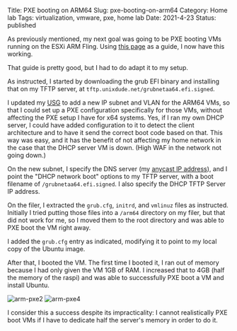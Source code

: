 Title: PXE booting on ARM64
Slug: pxe-booting-on-arm64
Category: Home lab
Tags: virtualization, vmware, pxe, home lab
Date: 2021-4-23
Status: published

As previously mentioned, my next goal was going to be PXE booting VMs running on the
ESXi ARM Fling.  Using [this page](https://discourse.ubuntu.com/t/netbooting-the-live-server-installer-via-uefi-pxe-on-arm-aarch64-arm64-and-x86-64-amd64/19240) as a guide, I now have this working.

That guide is pretty good, but I had to do adapt it to my setup.

As instructed, I started by downloading the grub EFI binary and installing that
on my TFTP server, at `tftp.unixdude.net/grubnetaa64.efi.signed`.

I updated my [USG](https://store.ui.com/products/unifi-security-gateway) to add a new IP subnet and VLAN
for the ARM64 VMs, so that I could set up a PXE configuration specifically for those VMs, without
affecting the PXE setup I have for x64 systems.  Yes, if I ran my own DHCP server, I could have added
configuration to it to detect the client architecture and to have it send the correct boot code based
on that.  This way was easy, and it has the benefit of not affecting my home network in the case that the DHCP
server VM is down. (High WAF in the network not going down.)

On the new subnet, I specify the DNS server (my [anycast IP address](<{filename}/2021/3-11-anycast.md>)), and
I point the "DHCP network boot" options to my TFTP server, with a boot filename of `/grubnetaa64.efi.signed`.
I also specify the DHCP TFTP Server IP address.

On the filer, I extracted the `grub.cfg`, `initrd`, and `vmlinuz` files as instructed.  Initially
I tried putting those files into a `/arm64` directory on my filer, but that did not work for me, so
I moved them to the root directory and was able to PXE boot the VM right away.

I added the `grub.cfg` entry as indicated, modifying it to point to my local copy of the
Ubuntu image.

After that, I booted the VM.  The first time I booted it, I ran out of memory because
I had only given the VM 1GB of RAM.  I increased that to 4GB (half the memory of the raspi)
and was able to successfully PXE boot a VM and install Ubuntu.

![arm-pxe2](/images/arm-pxe2.png)
![arm-pxe4](/images/arm-pxe4.png)

I consider this a success despite its impracticality: I cannot realistically PXE boot VMs if
I have to dedicate half the server's memory in order to do it.
